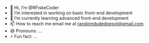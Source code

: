 - 👋 Hi, I’m @RFiskeCoder
- 👀 I’m interested in working on basic front-end development
- 🌱 I’m currently learning advanced front-end development
- 📫 How to reach me email me at randomdudedoesyt@gmail.com
- 😄 Pronouns: ...
- ⚡ Fun fact: ...

<!---
RFiskeCoder/RFiskeCoder is a ✨ special ✨ repository because its `README.md` (this file) appears on your GitHub profile.
You can click the Preview link to take a look at your changes.
--->
